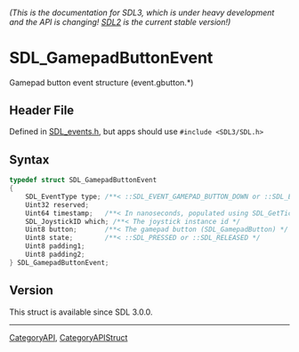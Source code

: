 ###### (This is the documentation for SDL3, which is under heavy development and the API is changing! [SDL2](https://wiki.libsdl.org/SDL2/) is the current stable version!)
# SDL_GamepadButtonEvent

Gamepad button event structure (event.gbutton.*)

## Header File

Defined in [SDL_events.h](https://github.com/libsdl-org/SDL/blob/main/include/SDL3/SDL_events.h), but apps should use `#include <SDL3/SDL.h>`

## Syntax

```c
typedef struct SDL_GamepadButtonEvent
{
    SDL_EventType type; /**< ::SDL_EVENT_GAMEPAD_BUTTON_DOWN or ::SDL_EVENT_GAMEPAD_BUTTON_UP */
    Uint32 reserved;
    Uint64 timestamp;   /**< In nanoseconds, populated using SDL_GetTicksNS() */
    SDL_JoystickID which; /**< The joystick instance id */
    Uint8 button;       /**< The gamepad button (SDL_GamepadButton) */
    Uint8 state;        /**< ::SDL_PRESSED or ::SDL_RELEASED */
    Uint8 padding1;
    Uint8 padding2;
} SDL_GamepadButtonEvent;
```

## Version

This struct is available since SDL 3.0.0.

----
[CategoryAPI](CategoryAPI), [CategoryAPIStruct](CategoryAPIStruct)

